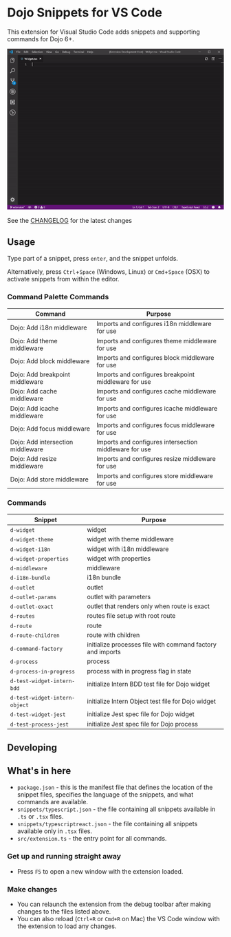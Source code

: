 # Dojo Snippets for VS Code

This extension for Visual Studio Code adds snippets and supporting commands for Dojo 6+.

![Use Extension](images/use-extension.gif)

See the [CHANGELOG](CHANGELOG.md) for the latest changes

## Usage

Type part of a snippet, press `enter`, and the snippet unfolds.

Alternatively, press `Ctrl`+`Space` (Windows, Linux) or `Cmd`+`Space` (OSX) to activate snippets from within the editor.

### Command Palette Commands

| Command                              | Purpose                                                   |
| -------------------------------------| --------------------------------------------------------- |
| Dojo: Add i18n middleware            | Imports and configures i18n middleware for use            |
| Dojo: Add theme middleware           | Imports and configures theme middleware for use           |
| Dojo: Add block middleware           | Imports and configures block middleware for use           |
| Dojo: Add breakpoint middleware      | Imports and configures breakpoint middleware for use      |
| Dojo: Add cache middleware           | Imports and configures cache middleware for use           |
| Dojo: Add icache middleware          | Imports and configures icache middleware for use          |
| Dojo: Add focus middleware           | Imports and configures focus middleware for use           |
| Dojo: Add intersection middleware    | Imports and configures intersection middleware for use    |
| Dojo: Add resize middleware          | Imports and configures resize middleware for use          |
| Dojo: Add store middleware           | Imports and configures store middleware for use           |

### Commands

| Snippet                      | Purpose                                                      |
| ---------------------------- | ------------------------------------------------------------ |
| `d-widget`                   | widget                                                       |
| `d-widget-theme`             | widget with theme middleware                                 |
| `d-widget-i18n`              | widget with i18n middleware                                  |
| `d-widget-properties`        | widget with properties                                       |
| `d-middleware`               | middleware                                                   |
| `d-i18n-bundle`              | i18n bundle                                                  |
| `d-outlet`                   | outlet                                                       |
| `d-outlet-params`            | outlet with parameters                                       |
| `d-outlet-exact`             | outlet that renders only when route is exact                 |
| `d-routes`                   | routes file setup with root route                            |
| `d-route`                    | route                                                        |
| `d-route-children`           | route with children                                          |
| `d-command-factory`          | initialize processes file with command factory and imports   |
| `d-process`                  | process                                                      |
| `d-process-in-progress`      | process with in progress flag in state                       |
| `d-test-widget-intern-bdd`   | initialize Intern BDD test file for Dojo widget              |
| `d-test-widget-intern-object`| initialize Intern Object test file for Dojo widget           |
| `d-test-widget-jest`         | initialize Jest spec file for Dojo widget                    |
| `d-test-process-jest`        | initialize Jest spec file for Dojo process                   |

## Developing

## What's in here

* `package.json` - this is the manifest file that defines the location of the snippet files, specifies the language of the snippets, and what commands are available.
* `snippets/typescript.json` - the file containing all snippets available in `.ts` or `.tsx` files.
* `snippets/typescriptreact.json` - the file containing all snippets available only in `.tsx` files.
* `src/extension.ts` - the entry point for all commands.

### Get up and running straight away

* Press `F5` to open a new window with the extension loaded.

### Make changes

* You can relaunch the extension from the debug toolbar after making changes to the files listed above.
* You can also reload (`Ctrl+R` or `Cmd+R` on Mac) the VS Code window with the extension to load any changes.
